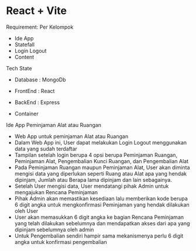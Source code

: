# React + Vite

Requirement:
Per Kelompok

- Ide App
- Statefall
- Login Logout
- Content

Tech State

- Database : MongoDb
- FrontEnd : React
- BackEnd : Express
  

- Container

Ide App Peminjaman Alat atau Ruangan

- Web App untuk peminjaman Alat atau Ruangan
- Dalam Web App ini, User dapat melakukan Login Logout menggunakan data yang sudah terdaftar
- Tampilan setelah login berupa 4 opsi berupa Peminjaman Ruangan, Peminjaman Alat, Pengembalian Kunci Ruangan, dan Pengembalian Alat
- Pada Peminjaman Ruangan maupun Peminjaman Alat, User akan diminta mengisi data yang diperlukan seperti Ruang atau Alat apa yang hendak dipinjam, Jumlah atau Berapa lama dipinjam dan lain sebagainya.
- Setelah User mengisi data, User mendatangi pihak Admin untuk mengajukan Rencana Peminjaman
- Pihak Admin akan memastikan kesediaan lalu memberikan kode berupa 6 digit angka untuk mengkonfirmasi Peminjaman yang hendak dilakukan oleh User
- User akan memasukkan 6 digit angka ke bagian Rencana Peminjaman yang telah dilakukan sebelumnya dan mendapatkan akses dari apa yang dipinjam sebelumnya oleh admin
- Untuk Pengembalian sendiri hampir sama mekanismenya perlu 6 digit angka untuk konfirmasi pengembalian
